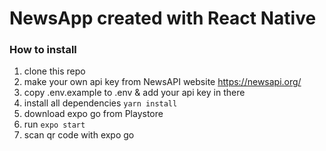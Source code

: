 # NewsApp created with React Native 

### How to install
1. clone this repo
2. make your own api key from NewsAPI website https://newsapi.org/
3. copy .env.example to .env & add your api key in there
4. install all dependencies ``` yarn install ```
5. download expo go from Playstore
6. run ``` expo start ``` 
7. scan qr code with expo go
